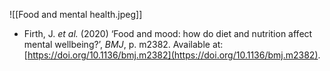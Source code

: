 ![[Food and mental health.jpeg]]
- Firth, J. _et al._ (2020) ‘Food and mood: how do diet and nutrition affect mental wellbeing?’, _BMJ_, p. m2382. Available at: [https://doi.org/10.1136/bmj.m2382](https://doi.org/10.1136/bmj.m2382).
